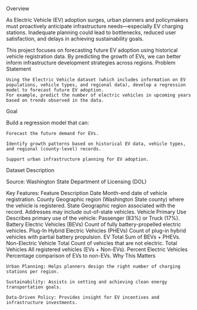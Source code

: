 Overview

As Electric Vehicle (EV) adoption surges, urban planners and policymakers must proactively anticipate infrastructure needs—especially EV charging stations. Inadequate planning could lead to bottlenecks, reduced user satisfaction, and delays in achieving sustainability goals.

This project focuses on forecasting future EV adoption using historical vehicle registration data. By predicting the growth of EVs, we can better inform infrastructure development strategies across regions.
Problem Statement

    Using the Electric Vehicle dataset (which includes information on EV populations, vehicle types, and regional data), develop a regression model to forecast future EV adoption.
    For example, predict the number of electric vehicles in upcoming years based on trends observed in the data.

Goal

Build a regression model that can:

    Forecast the future demand for EVs.

    Identify growth patterns based on historical EV data, vehicle types, and regional (county-level) records.

    Support urban infrastructure planning for EV adoption.

Dataset Description

Source:
Washington State Department of Licensing (DOL)

Key Features:
Feature	Description
Date	Month-end date of vehicle registration.
County	Geographic region (Washington State county) where the vehicle is registered.
State	Geographic region associated with the record. Addresses may include out-of-state vehicles.
Vehicle Primary Use	Describes primary use of the vehicle: Passenger (83%) or Truck (17%).
Battery Electric Vehicles (BEVs)	Count of fully battery-propelled electric vehicles.
Plug-In Hybrid Electric Vehicles (PHEVs)	Count of plug-in hybrid vehicles with partial battery propulsion.
EV Total	Sum of BEVs + PHEVs.
Non-Electric Vehicle Total	Count of vehicles that are not electric.
Total Vehicles	All registered vehicles (EVs + Non-EVs).
Percent Electric Vehicles	Percentage comparison of EVs to non-EVs.
Why This Matters

    Urban Planning: Helps planners design the right number of charging stations per region.

    Sustainability: Assists in setting and achieving clean energy transportation goals.

    Data-Driven Policy: Provides insight for EV incentives and infrastructure investments.
